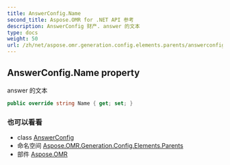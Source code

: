 ```yaml
---
title: AnswerConfig.Name
second_title: Aspose.OMR for .NET API 参考
description: AnswerConfig 财产. answer 的文本
type: docs
weight: 50
url: /zh/net/aspose.omr.generation.config.elements.parents/answerconfig/name/
---
```

## AnswerConfig.Name property

answer 的文本

```csharp
public override string Name { get; set; }
```

### 也可以看看

* class [AnswerConfig](../)
* 命名空间 [Aspose.OMR.Generation.Config.Elements.Parents](../../answerconfig/)
* 部件 [Aspose.OMR](../../../)


